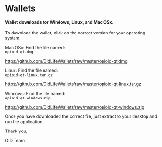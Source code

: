 # Wallets
#### Wallet downloads for Windows, Linux, and Mac OSx.

To download the wallet, click on the correct version for your operating system.

Mac OSx:
Find the file named:  
    ```opioid-qt.dmg```
    
https://github.com/OidLife/Wallets/raw/master/opioid-qt.dmg


Linux:
Find the file named:  
    ```opioid-qt-linux.tar.gz```
    
https://github.com/OidLife/Wallets/raw/master/opioid-qt-linux.tar.gz


Windows:
Find the file named:  
    ```opioid-qt-windows.zip```
    
https://github.com/OidLife/Wallets/raw/master/opioid-qt-windows.zip



Once you have downloaded the correct file, just extract to your desktop and run the application.

Thank you,

OID Team
